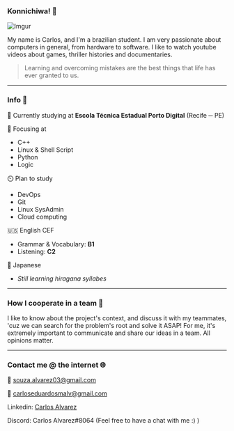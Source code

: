 ### Konnichiwa! :wave:

![Imgur](https://i.imgur.com/Lxifo4a.png)

My name is Carlos, and I'm a brazilian student. I am very passionate about computers in general, from hardware to software. I like to watch youtube videos about games, thriller histories and documentaries.

>Learning and overcoming mistakes are the best things that life has ever granted to us.

---

### Info :blue_book:​

:school: Currently studying at **Escola Técnica Estadual Porto Digital** (Recife ─ PE)

:book: Focusing at

- C++
- Linux & Shell Script
- Python
- Logic

:timer_clock: Plan to study

- DevOps
- Git
- Linux SysAdmin
- Cloud computing

:us: English CEF

- Grammar & Vocabulary: **B1**
- Listening: **C2**

:japan: Japanese

- _Still learning hiragana syllabes_

---
### How I cooperate in a team :handshake:

I like to know about the project's context, and discuss it with my teammates, 'cuz we can search for the problem's root and solve it ASAP! For me, it's extremely important to communicate and share our ideas in a team. All opinions matter.

---

### Contact me @ the internet :globe_with_meridians:​

:e-mail: souza.alvarez03@gmail.com

:e-mail: carloseduardosmalv@gmail.com

Linkedin: [Carlos Alvarez](https://linkedin.com/in/carlos-eduardo-alvarez)

Discord: Carlos Alvarez#8064 (Feel free to have a chat with me :) )
